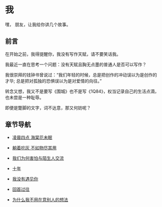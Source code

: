 # 我

嘿， 朋友，让我给你讲几个故事。

## 前言

在开始之前，我得提醒你，我没有写作天赋，请不要笑话我。

我最近一直在思考一个问题：没有天赋且胸无点墨的普通人是否可以写作？

我很崇拜的钱钟书曾说过：“我们年轻的时候，总是把创作的冲动误以为是创作的才华; 总是把对孤独的恐惧误以为是对爱情的向往。”

转念又想，我又不是要写《围城》也不是写《1Q84》，权当记录自己的生活点滴，也未尝是一种耻辱。

即便是蹩脚的文字，词不达意，那又何妨呢？


## 章节导航

- [凌晨四点 海棠花未眠](./blog/1.goood-morning.md)

- [躺着吃灰 不如物尽其用](./blog/2.let-it-go.md)

- [我们为何害怕与陌生人交流](./blog/3.why-we-are-afraid-to-communicate-with-strangers.md)

- [十年](./blog/4.10-years-later.md)

- [我没有遇见你](./blog/5.i-miss-you.md)

- [回首过往](./blog/6.look-back.md)

- [为什么我不用在意别人的想法](./blog/7.be-yourself.md)